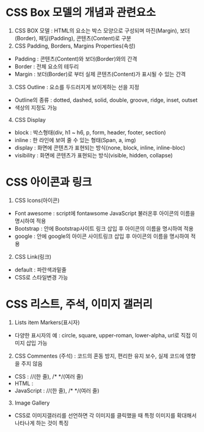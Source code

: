 # CSS Box 모델의 개념과 관련요소
1. CSS BOX 모델 : HTML의 요소는 박스 모양으로 구성되며 마진(Margin), 보더(Border), 패딩(Padding), 콘텐츠(Content)로 구분
2. CSS Padding, Borders, Margins Properties(속성)
- Padding : 콘텐츠(Content)와 보더(Border)와의 간격
- Border : 전체 요소의 테두리
- Margin : 보더(Border)로 부터 실제 콘텐츠(Content)가 표시될 수 있는 간격
3. CSS Outline : 요소를 두드러지게 보이게하는 선을 지정
- Outline의 종류 : dotted, dashed, solid, double, groove, ridge, inset, outset
- 색상의 지정도 가능
4. CSS Display
- block : 박스형태(div, h1 ~ h6, p, form, header, footer, section)
- inline : 한 라인에 보여 줄 수 있는 형태(Span, a, img)
- display : 화면에 콘텐츠가 표현되는 방식(none, block, inline, inline-bloc)
- visibility : 화면에 콘텐츠가 표현되는 방식(visible, hidden, collapse)

# CSS 아이콘과 링크
1. CSS Icons(아이콘) 
- Font awesome : script에 fontawsome JavaScript 불러온후 아이콘의 이름을 명시하여 적용
- Bootstrap : <head>안에 Bootstrap사이트 링크 삽입 후 아이콘의 이름을 명시하여 적용
- google : <head>안에 google의 아이콘 사이트링크 삽입 후 아이콘의 이름을 명시하여 적용
2. CSS Link(링크)
- default : 파란색과밑줄
- CSS로 스타일변경 가능

# CSS 리스트, 주석, 이미지 갤러리
1. Lists item Markers(표시자)
- 다양한 표시자의 예 : circle, square, upper-roman, lower-alpha, url로 직접 이미지 삽입 가능
2. CSS Commentes (주석) : 코드의 혼동 방지, 편리한 유지 보수, 실제 코드에 영향을 주지 않음
- CSS : //(한 줄), /* */(여러 줄)
- HTML : <!-- -->
- JavaScript : //(한 줄), /* */(여러 줄)
3. Image Gallery
- CSS로 이미지갤러리를 선언하면 각 이미지를 클릭했을 때 특정 이미지를 확대해서 나타나게 하는 것이 특징